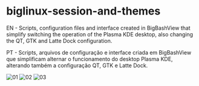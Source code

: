 # biglinux-session-and-themes
 
EN - Scripts, configuration files and interface created in BigBashView that simplify switching the operation of the Plasma KDE desktop, also changing the QT, GTK and Latte Dock configuration.

PT - Scripts, arquivos de configuração e interface criada em BigBashView que simplificam alternar o funcionamento do desktop Plasma KDE, alterando também a configuração QT, GTK e Latte Dock.

![01](https://user-images.githubusercontent.com/6098501/178166770-83f804b1-9f18-4345-ae9e-9697495b38da.jpeg)
![02](https://user-images.githubusercontent.com/6098501/178166771-fc4ba374-1fc2-4d24-a7fb-8b229b78e791.jpeg)
![03](https://user-images.githubusercontent.com/6098501/178166772-31649a9d-d2f0-4658-b569-f3670a83cfb1.jpeg)
